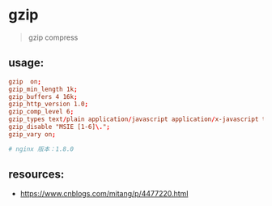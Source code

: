 # gzip
> gzip compress


## usage:
```conf
gzip  on;
gzip_min_length 1k;
gzip_buffers 4 16k;
gzip_http_version 1.0;
gzip_comp_level 6;
gzip_types text/plain application/javascript application/x-javascript text/javascript text/xml text/css;
gzip_disable "MSIE [1-6]\.";
gzip_vary on;

# nginx 版本：1.8.0
```

## resources:
+ https://www.cnblogs.com/mitang/p/4477220.html